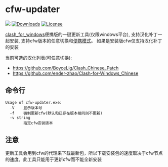 # cfw-updater
![](https://img.shields.io/github/v/release/Jrohy/cfw-updater.svg) 
[![Downloads](https://img.shields.io/github/downloads/Jrohy/cfw-updater/total.svg)](https://img.shields.io/github/downloads/Jrohy/cfw-updater/total.svg) 
[![License](https://img.shields.io/badge/license-GPL%20V3-blue.svg?longCache=true)](https://www.gnu.org/licenses/gpl-3.0.en.html)  

[clash_for_windows](https://github.com/Fndroid/clash_for_windows_pkg)便携版的一键更新工具(仅限windows平台), 支持汉化补丁一起安装, 支持cfw版本的任意切换和[便携模式](https://docs.cfw.lbyczf.com/contents/7z.html)。 如果是安装版cfw仅支持汉化补丁的安装

当前可选的汉化列表(可任意切换):
- https://github.com/BoyceLig/Clash_Chinese_Patch
- https://github.com/ender-zhao/Clash-for-Windows_Chinese

## 命令行
```
Usage of cfw-updater.exe:
  -V    显示版本号
  -f    强制更新cfw(默认和已存在版本相同则不更新)
  -v string
        指定cfw安装版本
```

## 注意  
   更新工具会用到cfw的代理来下载最新包，所以下载安装包的速度取决于cfw节点的速度。此工具只能用于更新cfw而不能全新安装
